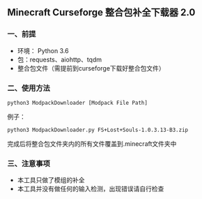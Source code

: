 ## Minecraft Curseforge 整合包补全下载器 2.0

### 一、前提

- 环境： Python 3.6
- 包：requests、aiohttp、tqdm
- 整合包文件（需提前到curseforge下载好整合包文件）


### 二、使用方法

```
python3 ModpackDownloader [Modpack File Path]
```

例子：
```
python3 ModpackDownloader.py FS+Lost+Souls-1.0.3.13-B3.zip
```

完成后将整合包文件夹内的所有文件覆盖到.minecraft文件夹中


### 三、注意事项

- 本工具只做了模组的补全
- 本工具并没有做任何的输入检测，出现错误请自行检查
